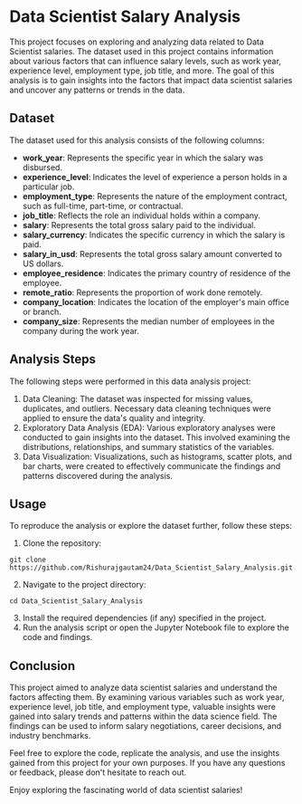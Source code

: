 <!DOCTYPE html>
<html>

<body>
  <h1>Data Scientist Salary Analysis</h1>

  <p>This project focuses on exploring and analyzing data related to Data Scientist salaries. The dataset used in this project contains information about various factors that can influence salary levels, such as work year, experience level, employment type, job title, and more. The goal of this analysis is to gain insights into the factors that impact data scientist salaries and uncover any patterns or trends in the data.</p>

  <h2>Dataset</h2>

  <p>The dataset used for this analysis consists of the following columns:</p>

  <ul>
    <li><strong>work_year</strong>: Represents the specific year in which the salary was disbursed.</li>
    <li><strong>experience_level</strong>: Indicates the level of experience a person holds in a particular job.</li>
    <li><strong>employment_type</strong>: Represents the nature of the employment contract, such as full-time, part-time, or contractual.</li>
    <li><strong>job_title</strong>: Reflects the role an individual holds within a company.</li>
    <li><strong>salary</strong>: Represents the total gross salary paid to the individual.</li>
    <li><strong>salary_currency</strong>: Indicates the specific currency in which the salary is paid.</li>
    <li><strong>salary_in_usd</strong>: Represents the total gross salary amount converted to US dollars.</li>
    <li><strong>employee_residence</strong>: Indicates the primary country of residence of the employee.</li>
    <li><strong>remote_ratio</strong>: Represents the proportion of work done remotely.</li>
    <li><strong>company_location</strong>: Indicates the location of the employer's main office or branch.</li>
    <li><strong>company_size</strong>: Represents the median number of employees in the company during the work year.</li>
  </ul>

  <h2>Analysis Steps</h2>

  <p>The following steps were performed in this data analysis project:</p>

  <ol>
    <li>Data Cleaning: The dataset was inspected for missing values, duplicates, and outliers. Necessary data cleaning techniques were applied to ensure the data's quality and integrity.</li>
    <li>Exploratory Data Analysis (EDA): Various exploratory analyses were conducted to gain insights into the dataset. This involved examining the distributions, relationships, and summary statistics of the variables.</li>
    <li>Data Visualization: Visualizations, such as histograms, scatter plots, and bar charts, were created to effectively communicate the findings and patterns discovered during the analysis.</li>
    
  </ol>

  <h2>Usage</h2>

  <p>To reproduce the analysis or explore the dataset further, follow these steps:</p>

  <ol>
    <li>Clone the repository:</li>
  </ol>

  <pre><code>git clone https://github.com/Rishurajgautam24/Data_Scientist_Salary_Analysis.git</code></pre>

  <ol start="2">
    <li>Navigate to the project directory:</li>
  </ol>

  <pre><code>cd Data_Scientist_Salary_Analysis</code></pre>

  <ol start="3">
    <li>Install the required dependencies (if any) specified in the project.</li>
    <li>Run the analysis script or open the Jupyter Notebook file to explore the code and findings.</li>
  </ol>

  <h2>Conclusion</h2>

  <p>This project aimed to analyze data scientist salaries and understand the factors affecting them. By examining various variables such as work year, experience level, job title, and employment type, valuable insights were gained into salary trends and patterns within the data science field. The findings can be used to inform salary negotiations, career decisions, and industry benchmarks.</p>

  <p>Feel free to explore the code, replicate the analysis, and use the insights gained from this project for your own purposes. If you have any questions or feedback, please don't hesitate to reach out.</p>

  <p>Enjoy exploring the fascinating world of data scientist salaries!</p>
</body>
</html>
